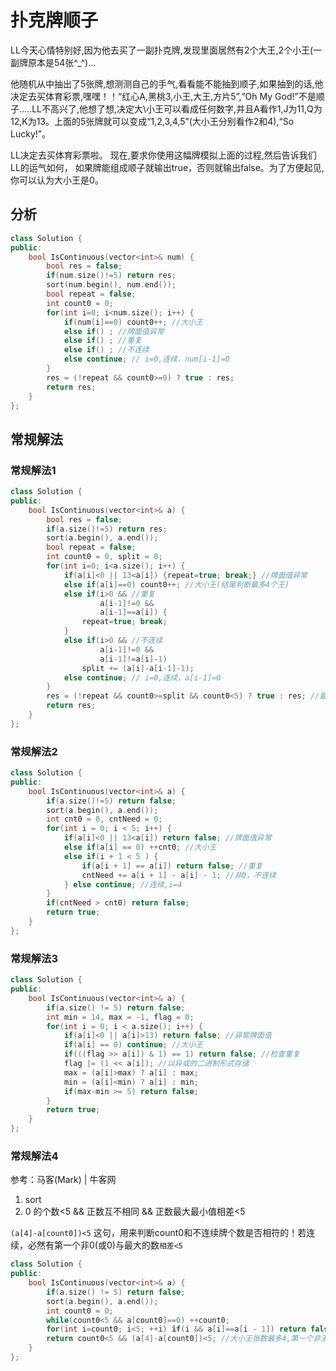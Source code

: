 # 扑克牌顺子

LL今天心情特别好,因为他去买了一副扑克牌,发现里面居然有2个大王,2个小王(一副牌原本是54张^_^)...

他随机从中抽出了5张牌,想测测自己的手气,看看能不能抽到顺子,如果抽到的话,他决定去买体育彩票,嘿嘿！！“红心A,黑桃3,小王,大王,方片5”,“Oh My God!”不是顺子.....LL不高兴了,他想了想,决定大\小王可以看成任何数字,并且A看作1,J为11,Q为12,K为13。上面的5张牌就可以变成“1,2,3,4,5”(大小王分别看作2和4),“So Lucky!”。

LL决定去买体育彩票啦。 现在,要求你使用这幅牌模拟上面的过程,然后告诉我们LL的运气如何， 如果牌能组成顺子就输出true，否则就输出false。为了方便起见,你可以认为大小王是0。

## 分析

```cpp
class Solution {
public:
    bool IsContinuous(vector<int>& num) {
        bool res = false;
        if(num.size()!=5) return res;
        sort(num.begin(), num.end());
        bool repeat = false;
        int count0 = 0;
        for(int i=0; i<num.size(); i++) {
            if(num[i]==0) count0++; //大小王
            else if() ; //牌面值异常
            else if() ; //重复
            else if() ; //不连续
            else continue; // i=0,连续，num[i-1]=0
        }
        res = (!repeat && count0>=0) ? true : res;
        return res;
    }
};
```

## 常规解法

### 常规解法1

```cpp
class Solution {
public:
    bool IsContinuous(vector<int>& a) {
        bool res = false;
        if(a.size()!=5) return res;
        sort(a.begin(), a.end());
        bool repeat = false;
        int count0 = 0, split = 0;
        for(int i=0; i<a.size(); i++) {
            if(a[i]<0 || 13<a[i]) {repeat=true; break;} //牌面值异常
            else if(a[i]==0) count0++; //大小王(结尾判断最多4个王)
            else if(i>0 && //重复
                    a[i-1]!=0 &&
                    a[i-1]==a[i]) {
                repeat=true; break;
            }
            else if(i>0 && //不连续
                    a[i-1]!=0 &&
                    a[i-1]!=a[i]-1)
                split += (a[i]-a[i-1]-1);
            else continue; // i=0,连续，a[i-1]=0
        }
        res = (!repeat && count0>=split && count0<5) ? true : res; //最多4个王
        return res;
    }
};
```

### 常规解法2

```cpp
class Solution {
public:
    bool IsContinuous(vector<int>& a) {
		if(a.size()!=5) return false;
        sort(a.begin(), a.end());
        int cnt0 = 0, cntNeed = 0;
        for(int i = 0; i < 5; i++) {
			if(a[i]<0 || 13<a[i]) return false; //牌面值异常
            else if(a[i] == 0) ++cnt0; //大小王
			else if(i + 1 < 5 ) {
                if(a[i + 1] == a[i]) return false; //重复
                cntNeed += a[i + 1] - a[i] - 1; //非0，不连续
            } else continue; //连续,i=4
        }
        if(cntNeed > cnt0) return false;
        return true;
    }
};
```

### 常规解法3

```cpp
class Solution {
public:
    bool IsContinuous(vector<int>& a) {
        if(a.size() != 5) return false;
        int min = 14, max = -1, flag = 0;
        for(int i = 0; i < a.size(); i++) {
            if(a[i]<0 || a[i]>13) return false; //异常牌面值
            if(a[i] == 0) continue; //大小王
            if(((flag >> a[i]) & 1) == 1) return false; //检查重复
            flag |= (1 << a[i]); //以异或的二进制形式存储
            max = (a[i]>max) ? a[i] : max;
            min = (a[i]<min) ? a[i] : min;
            if(max-min >= 5) return false;
        }
        return true;
    }
};
```

### 常规解法4

参考：马客(Mark) | 牛客网  

1. sort  
2. 0 的个数<5 && 正数互不相同 && 正数最大最小值相差<5

`(a[4]-a[count0])<5` 这句，用来判断count0和不连续牌个数是否相符的！若连续，必然有第一个非0(或0)与最大的数`相差<5`

```cpp
class Solution {
public:
    bool IsContinuous(vector<int>& a) {
        if(a.size() != 5) return false;
        sort(a.begin(), a.end());
        int count0 = 0;
        while(count0<5 && a[count0]==0) ++count0;
        for(int i=count0; i<5; ++i) if(i && a[i]==a[i - 1]) return false;//从第2张牌查重复
        return count0<5 && (a[4]-a[count0])<5; //大小王张数最多4,第一个非王的牌面与最后一张牌面王差距在5以内
    }
};
```
